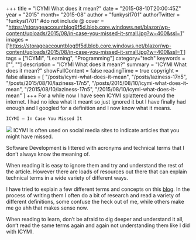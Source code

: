 +++
title = "ICYMI What does it mean?"
date = "2015-08-10T20:00:45Z"
year = "2015"
month= "2015-08"
author = "funkysi1701"
authorTwitter = "funkysi1701" #do not include @
cover = "https://storageaccountblog9f5d.blob.core.windows.net/blazor/wp-content/uploads/2015/08/in-case-you-missed-it-small.jpg?w=400&ssl=1"
images = ['https://storageaccountblog9f5d.blob.core.windows.net/blazor/wp-content/uploads/2015/08/in-case-you-missed-it-small.jpg?w=400&ssl=1']
tags = ["ICYMI", "Learning", "Programming"]
category="tech"
keywords = ["", ""]
description =  "ICYMI What does it mean?"
summary = "ICYMI What does it mean?"
showFullContent = false
readingTime = true
copyright = false
aliases = [
    "/posts/icymi-what-does-it-mean",
    "/posts/laziness-17n5",
    "/posts/2015/08/10/laziness-17n5",
    "/posts/2015/08/10/icymi-what-does-it-mean",
    "/2015/08/10/laziness-17n5",
    "/2015/08/10/icymi-what-does-it-mean"
]
+++
For a while now I have seen ICYMI splattered around the internet. I had no idea what it meant so just ignored it but I have finally had enough and I googled for a definition and I now know what it means.
```
ICYMI – In Case You Missed It
```
![](https://storageaccountblog9f5d.blob.core.windows.net/blazor/wp-content/uploads/2015/08/in-case-you-missed-it-small.jpg?w=400&ssl=1)
ICYMI is often used on social media sites to indicate articles that you might have missed.

Software Development is littered with acronyms and technical terms that I don’t always know the meaning of.

When reading it is easy to ignore them and try and understand the rest of the article. However there are loads of resources out there that can explain technical terms in a wide variety of different ways.

I have tried to explain a few different terms and concepts on this [blog](http://www.funkysi1701.com/). In the process of writing them I often do a bit of research and read a variety of different definitions, some confuse the heck out of me, while others make me go ahh that makes sense now.

When reading to learn, don’t be afraid to dig deeper and understand it all, don’t read the same terms again and again not understanding them like I did with ICYMI.
